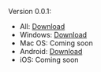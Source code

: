 Version 0.0.1:
- All: [Download](https://1drv.ms/f/c/3d79ee81e77a7056/Em7tUJtfd6BKsTy--p-eHtcBht0vWDIX7nx3kjbfmZvy2g?e=XoFU5P)
- Windows: [Download](https://1drv.ms/u/c/3d79ee81e77a7056/EVcduT4tio9BujGIgyfpEPcBbJCYj29IM0DgqQelWVu5CQ?e=XNgJ9D)
- Mac OS: Coming soon
- Android: [Download](https://1drv.ms/u/c/3d79ee81e77a7056/EbQIGQHg7LNMo8h-L_QWXJ8BDt_lHQDzo67QsdghFpdwaw?e=bjtRnV)
- iOS: Coming soon
